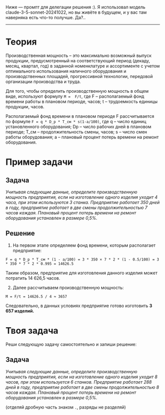 Ниже — промпт для делегации решения :). Я использовал модель claude-3-5-sonnet-20241022, но вы живёте в будущем, и у вас там наверняка есть что-то получше. Да?..

---

# Теория

Производственная мощность – это максимально возможный выпуск продукции, предусмотренный на соответствующий период (декаду, месяц, квартал, год) в заданной номенклатуре и ассортименте с учетом оптимального использования наличного оборудования и производственных площадей, прогрессивной технологии, передовой организации производства и
труда.

Для того, чтобы определить производственную мощность в общем виде, используют формулу `М =  F/t`, где F – располагаемый фонд времени работы в плановом периоде, часов; t – трудоемкость единицы продукции, часов.

Располагаемый фонд времени в плановом периоде F рассчитывается по формуле `F = q * D_p * T_cм * s(1-a/100)`, где q – число единиц установленного оборудования; Dp – число рабочих дней в плановом периоде; T_см – продолжительность смены, часов; s – число смен работы оборудования; a – плановый процент потерь времени на ремонт оборудования.

# Пример задачи

## Задача

*Учитывая следующие данные, определите производственную мощность предприятия, если на изготовление одного изделия уходит 4 часа, при этом используются 3 станка. Предприятие работает 350 дней в году, предприятие работает в две смены продолжительностью 7 часов каждая. Плановый процент потерь времени на ремонт оборудования установлен в размере 0,5%.*

## Решение

1. На первом этапе определяем фонд времени, которым располагает предприятие:

`F = q * D_p * T_см * (1 - a/100) = 3 * 350 × 7 * 2 * (1 - 0.5/100) = 3 * 350 * 7 * 2 * 0.995 = 14626.5`

Таким образом, предприятие для изготовления данного изделия может потратить 14 626,5 часов.

2. Далее рассчитываем производственную мощность:

`M = F/t = 14626.5 / 4 ≈ 3657`

Следовательно, в данных условиях предприятие готово изготовить **3 657 изделий.**

# Твоя задача

Реши следующую задачу самостоятельно и запиши решение:

## Задача

*Учитывая следующие данные, определите производственную мощность предприятия, если на изготовление одного изделия уходит 8 часов, при этом используется 6 станков. Предприятие работает 288 дней в году, предприятие работает в две смены продолжительностью 8 часов каждая. Плановый процент потерь времени на ремонт оборудования установлен в размере 0,5%.*

(отделяй дробную часть знаком `.`, разряды не разделяй)